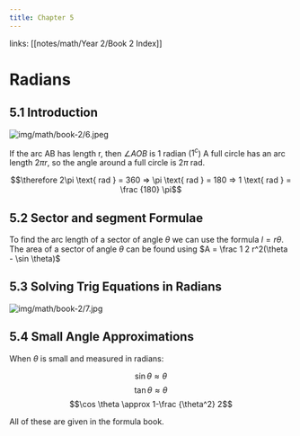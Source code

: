 ```yaml
---
title: Chapter 5
---
```

links: [[notes/math/Year 2/Book 2 Index]]
# Radians 
## 5.1 Introduction
![img/math/book-2/6.jpeg](/img/math/book-2/6.jpeg)

If the arc AB has length r, then $\angle AOB$ is 1 radian ($1^c$)
A full circle has an arc length $2\pi r$, so the angle around a full circle is $2\pi$ rad.

$$\therefore 2\pi \text{ rad } = 360 => \pi \text{ rad } = 180 => 1 \text{ rad } = \frac {180} \pi$$

## 5.2 Sector and segment Formulae
To find the arc length of a sector of angle $\theta$ we can use the formula $l=r\theta$. The area of a sector of angle $\theta$ can be found using $A = \frac 1 2 r^2(\theta - \sin \theta)$

## 5.3 Solving Trig Equations in Radians
![img/math/book-2/7.jpg](/img/math/book-2/7.jpg)

## 5.4 Small Angle Approximations
When $\theta$ is small and measured in radians:

$$\sin \theta \approx \theta$$
$$\tan \theta \approx \theta$$
$$\cos \theta \approx 1-\frac {\theta^2} 2$$

All of these are given in the formula book.
